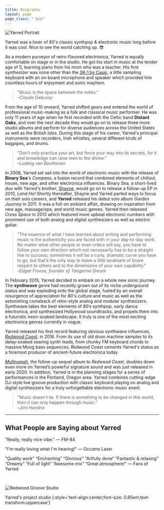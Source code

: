 ```yaml
---
title: Biography
layout: page
page_class: " bio"
---
```


![Yarred Portrait](/assets/yarred-portrait.jpg)

Yarred was a lover of 80's classic synthpop & electronic music long before it was cool. Nice to see the world catching up. 😎

As a modern purveyor of retro-flavored electronica, Yarred is equally comfortable on stage or in the studio. He got his start in music at the tender age of 5, learning piano from his mom who was a teacher. His first synthesizer was none other than the [SK-1 by Casio](http://www.vintagesynth.com/casio/sk1.php), a little sampling keyboard with an on-board microphone and speaker which provided him countless hours of enjoyment and sonic mayhem.

> "Music is the space between the notes."  
> –_Claude Debussy_

From the age of 10 onward, Yarred shifted gears and entered the world of professional music-making as a folk and classical music performer. He was only 11 years of age when he first recorded with the Celtic band **Distant Oaks**, and over the next decade they would go on to release three more studio albums and perform for diverse audiences across the United States as well as the British Isles. During this stage of his career, Yarred's principal instruments were recorders, Irish whistles, several different kinds of bagpipes, and drums.

> "Don’t only practice your art, but force your way into its secrets, for it and knowledge can raise men to the divine."  
> –_Ludwig van Beethoven_

In 2008, Yarred set sail into the world of electronic music with the release of **Binary Sea**'s _Compass_, a fusion record that combined elements of chillout, house, new age, and other electronica influences. Binary Sea, a short-lived duo with Yarred's brother, [Shayne](http://shaynemusic.com), would go on to release a follow-up EP in 2010, _Land Ho!_ Shortly thereafter, Shayne and Yarred parted ways to focus on their solo careers, and **Yarred** released his debut solo album _Garden Journey_ in 2011. It was a full-on ambient affair, drawing on inspiration from new age, massage/spa, and world music genres. Yarred then released _Cross Space_ in 2013 which featured more upbeat electronic numbers with prominent use of both analog and digital synthesizers as well as electric guitar.

> "The essence of what I have learned about writing and performing music is the authenticity you are faced with in your day-to-day work. No matter what other people or even critics will say, you have to follow your own direction which not necessarily has to be a straight line to success; sometimes it will be a curly, dramatic curve you have to go, but that’s the only way to leave a little landmark of brave respect to others and to the dimensions of your own capability."  
> –_Edgar Froese, founder of Tangerine Dream_

In February 2015, Yarred decided to embark on a whole new sonic journey. The **synthwave** genre had recently grown out of its niche underground status and was exploding onto the global stage, fueled by an overall resurgence of appreciation for 80's culture and music as well as the astonishing comeback of retro-style analog and modular synthesizers. Synthwave takes the best elements of 80’s synthpop, early dance electronica, and synthesized Hollywood soundtracks, and propels them into a futuristic neon-soaked landscape. It truly is one of the most exciting electronica genres currently in vogue.

Yarred released his first record featuring obvious synthwave influences, [_Redwood Coast_](/music), in 2016. From its use of old drum machine samples to its delay-soaked searing synth leads, from chunky FM keyboard chords to massive Moog bass sequences, _Redwood Coast_ cements Yarred's status as a foremost producer of ancient-future electronica today.

[_Multnomah_](/music), the follow-up sequel album to _Redwood Coast_, doubles down even more on Yarred’s powerful signature sound and was just released in early 2020. In addition, Yarred is in the planning stages for a series of performances in the Portland, Oregon area. Yarred combines cutting-edge DJ-style live groove production with classic keyboard playing on analog and digital synthesizers for a truly unforgettable electronic music event.

> "Music doesn't lie. If there is something to be changed in this world, then it can only happen through music."  
> –_Jimi Hendrix_

----

## What People are Saying about Yarred

"Really, really nice vibe." — FM-84

"I'm really loving what I'm hearing!" — Occams Laser

"Quality work" “Enchanting” “Glorious” “Artfully done” “Fantastic & relaxing” “Dreamy” “Full of light” “Awesome mix” “Great atmosphere!” — Fans of Yarred

<br/>

![Redwood Groove Studio](/assets/redwood-groove-studio.jpg)

Yarred's project studio
{:style='text-align:center;font-size: 0.85em;text-transform:uppercase'}